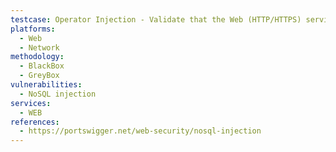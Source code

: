 ```yaml
---
testcase: Operator Injection - Validate that the Web (HTTP/HTTPS) service does not allow query logic override through NoSQL operators, preventing privilege escalation, data leakage, or denial-of-service scenarios
platforms: 
  - Web
  - Network
methodology: 
  - BlackBox
  - GreyBox
vulnerabilities:
  - NoSQL injection
services:
  - WEB
references:
  - https://portswigger.net/web-security/nosql-injection
---
```

